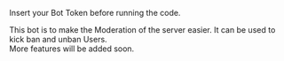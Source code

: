 Insert your Bot Token before running the code.

This bot is to make the Moderation of the server easier. It can be used to kick ban and unban Users. <br>
More features will be added soon.